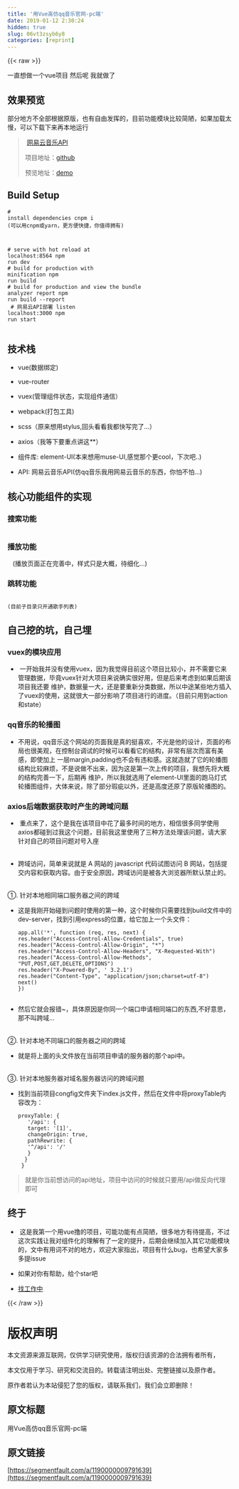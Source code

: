 ```yaml
---
title: '用Vue高仿qq音乐官网-pc端' 
date: 2019-01-12 2:30:24
hidden: true
slug: 06vt3zsyb6y8
categories: [reprint]
---
```


{{< raw >}}

                    
<p>一直想做一个vue项目 然后呢 我就做了</p>
<h2 id="articleHeader0">效果预览</h2>
<p>部分地方不全部根据原版，也有自由发挥的，目前功能模块比较简陋，如果加载太慢，可以下载下来再本地运行</p>
<blockquote>
<p>&nbsp;<a href="https://github.com/Binaryify/NeteaseCloudMusicApi" rel="nofollow noreferrer" target="_blank">网易云音乐API</a></p>
<p>项目地址：<a href="https://github.com/j710328466/vue-qqmusic" rel="nofollow noreferrer" target="_blank">github</a></p>
<p>预览地址：<a href="http://182.254.147.168:8564/#/" rel="nofollow noreferrer" target="_blank">demo</a></p>
</blockquote>
<h2 id="articleHeader1">Build Setup</h2>
<div class="widget-codetool" style="display:none;">
      <div class="widget-codetool--inner">
      <span class="selectCode code-tool" data-toggle="tooltip" data-placement="top" title="" data-original-title="全选"></span>
      <span type="button" class="copyCode code-tool" data-toggle="tooltip" data-placement="top" data-clipboard-text="# install dependencies
cnpm i
(可以用cnpm或yarn，更方便快捷，你值得拥有)

# serve with hot reload at localhost:8564
npm run dev

# build for production with minification
npm run build

# build for production and view the bundle analyzer report
npm run build --report

# 网易云API部署 listen localhost:3000
npm run start " title="" data-original-title="复制"></span>
      <span type="button" class="saveToNote code-tool" data-toggle="tooltip" data-placement="top" title="" data-original-title="放进笔记"></span>
      </div>
      </div><pre class="hljs dockerfile"><code><span class="hljs-comment"># install dependencies</span>
cnpm i
(可以用cnpm或yarn，更方便快捷，你值得拥有)

<span class="hljs-comment"># serve with hot reload at localhost:8564</span>
npm <span class="hljs-keyword">run</span><span class="bash"> dev
</span>
<span class="hljs-comment"># build for production with minification</span>
npm <span class="hljs-keyword">run</span><span class="bash"> build
</span>
<span class="hljs-comment"># build for production and view the bundle analyzer report</span>
npm <span class="hljs-keyword">run</span><span class="bash"> build --report
</span>
<span class="hljs-comment"># 网易云API部署 listen localhost:3000</span>
npm <span class="hljs-keyword">run</span><span class="bash"> start </span></code></pre>
<h2 id="articleHeader2">技术栈</h2>
<ul>
<li><p>vue(数据绑定)</p></li>
<li><p>vue-router</p></li>
<li><p>vuex(管理组件状态，实现组件通信）</p></li>
<li><p>webpack(打包工具)</p></li>
<li><p>scss（原来想用stylus,回头看看我都快写完了...）</p></li>
<li><p>axios（我等下要重点讲这<em>*</em>*）</p></li>
<li><p>组件库: element-UI(本来想用muse-UI,感觉那个更cool，下次吧..)</p></li>
<li><p>API: 网易云音乐API(仿qq音乐我用网易云音乐的东西，你怕不怕...)</p></li>
</ul>
<h2 id="articleHeader3">核心功能组件的实现</h2>
<h3 id="articleHeader4">搜索功能</h3>
<p><span class="img-wrap"><img data-src="https://ooo.0o0.ooo/2017/06/14/594135198d975.gif" src="https://static.alili.techhttps://ooo.0o0.ooo/2017/06/14/594135198d975.gif" alt="" title="" style="cursor: pointer; display: inline;"></span></p>
<h3 id="articleHeader5">播放功能</h3>
<p><span class="img-wrap"><img data-src="https://ooo.0o0.ooo/2017/06/14/5941364de751e.gif" src="https://static.alili.techhttps://ooo.0o0.ooo/2017/06/14/5941364de751e.gif" alt="" title="" style="cursor: pointer;"></span><br> &nbsp; &nbsp;(播放页面正在完善中，样式只是大概，待细化...)</p>
<h3 id="articleHeader6">跳转功能</h3>
<p><span class="img-wrap"><img data-src="https://ooo.0o0.ooo/2017/06/14/59415a8cd0df7.gif" src="https://static.alili.techhttps://ooo.0o0.ooo/2017/06/14/59415a8cd0df7.gif" alt="" title="" style="cursor: pointer;"></span></p>
<div class="widget-codetool" style="display:none;">
      <div class="widget-codetool--inner">
      <span class="selectCode code-tool" data-toggle="tooltip" data-placement="top" title="" data-original-title="全选"></span>
      <span type="button" class="copyCode code-tool" data-toggle="tooltip" data-placement="top" data-clipboard-text="(目前子目录只开通歌手列表)
" title="" data-original-title="复制"></span>
      <span type="button" class="saveToNote code-tool" data-toggle="tooltip" data-placement="top" title="" data-original-title="放进笔记"></span>
      </div>
      </div><pre class="hljs scheme"><code>(<span class="hljs-name">目前子目录只开通歌手列表</span>)
</code></pre>
<h2 id="articleHeader7">自己挖的坑，自己埋</h2>
<h3 id="articleHeader8">vuex的模块应用</h3>
<ul><li><p>&nbsp;一开始我并没有使用vuex，因为我觉得目前这个项目比较小，并不需要它来管理数据，毕竟vuex针对大项目来说确实很好用，但是后来考虑到如果后期该项目我还要    维护，数据量一大，还是要重新分类数据，所以中途某些地方插入了vuex的使用，这就很大一部分影响了项目进行的进度。（目前只用到action和state）</p></li></ul>
<h3 id="articleHeader9">qq音乐的轮播图</h3>
<ul><li><p>不用说，qq音乐这个网站的页面我是真的挺喜欢，不光是他的设计，页面的布局也很美观，在控制台调试的时候可以看看它的结构，非常有层次而富有美感，即使加上    一层margin,padding也不会有违和感。这就造就了它的轮播图结构比较麻烦，不是说做不出来，因为这是第一次上传的项目，我想先将大概的结构完善一下，后期再    维护，所以我就选用了element-UI里面的跑马灯式轮播图组件，大体来说，除了部分瑕疵以外，还是高度还原了原版轮播图的。</p></li></ul>
<h3 id="articleHeader10">axios后端数据获取时产生的跨域问题</h3>
<ul>
<li><p>&nbsp;重点来了，这个是我在该项目中花了最多时间的地方，相信很多同学使用axios都碰到过我这个问题，目前我这里使用了三种方法处理该问题，请大家针对自己的项目问题对号入座<br> &nbsp; &nbsp;</p></li>
<li><p>跨域访问，简单来说就是 A 网站的 javascript 代码试图访问 B 网站，包括提交内容和获取内容。由于安全原因，跨域访问是被各大浏览器所默认禁止的。<br> &nbsp; &nbsp;</p></li>
</ul>
<p>①. 针对本地相同端口服务器之间的跨域</p>
<ul><li>
<p>这是我刚开始碰到问题时使用的第一种，这个时候你只需要找到build文件中的dev-server，找到引用express的位置，给它加上一个头文件：</p>
<div class="widget-codetool" style="display:none;">
      <div class="widget-codetool--inner">
      <span class="selectCode code-tool" data-toggle="tooltip" data-placement="top" title="" data-original-title="全选"></span>
      <span type="button" class="copyCode code-tool" data-toggle="tooltip" data-placement="top" data-clipboard-text="app.all('*', function (req, res, next) {
res.header(&quot;Access-Control-Allow-Credentials&quot;, true)
res.header(&quot;Access-Control-Allow-Origin&quot;, &quot;*&quot;)
res.header(&quot;Access-Control-Allow-Headers&quot;, &quot;X-Requested-With&quot;)
res.header(&quot;Access-Control-Allow-Methods&quot;, &quot;PUT,POST,GET,DELETE,OPTIONS&quot;)
res.header(&quot;X-Powered-By&quot;, ' 3.2.1')
res.header(&quot;Content-Type&quot;, &quot;application/json;charset=utf-8&quot;)
next()
})" title="" data-original-title="复制"></span>
      <span type="button" class="saveToNote code-tool" data-toggle="tooltip" data-placement="top" title="" data-original-title="放进笔记"></span>
      </div>
      </div><pre class="hljs accesslog"><code>app.all('*', function (req, res, next) {
res.header(<span class="hljs-string">"Access-Control-Allow-Credentials"</span>, true)
res.header(<span class="hljs-string">"Access-Control-Allow-Origin"</span>, <span class="hljs-string">"*"</span>)
res.header(<span class="hljs-string">"Access-Control-Allow-Headers"</span>, <span class="hljs-string">"X-Requested-With"</span>)
res.header(<span class="hljs-string">"Access-Control-Allow-Methods"</span>, <span class="hljs-string">"<span class="hljs-keyword">PUT</span>,<span class="hljs-keyword">POST</span>,<span class="hljs-keyword">GET</span>,<span class="hljs-keyword">DELETE</span>,<span class="hljs-keyword">OPTIONS</span>"</span>)
res.header(<span class="hljs-string">"X-Powered-By"</span>, ' <span class="hljs-number">3</span>.<span class="hljs-number">2</span>.<span class="hljs-number">1</span>')
res.header(<span class="hljs-string">"Content-Type"</span>, <span class="hljs-string">"application/json;charset=utf-8"</span>)
next()
})</code></pre>
</li></ul>
<blockquote><p><span class="img-wrap"><img data-src="https://ooo.0o0.ooo/2017/06/14/594140894d162.jpg" src="https://static.alili.techhttps://ooo.0o0.ooo/2017/06/14/594140894d162.jpg" alt="" title="" style="cursor: pointer; display: inline;"></span></p></blockquote>
<ul><li><p>然后它就会报错~，具体原因是你同一个端口申请相同端口的东西,不好意思，那不叫跨域...<br><br></p></li></ul>
<p>②. 针对本地不同端口的服务器之间的跨域</p>
<ul><li><p>就是将上面的头文件放在当前项目申请的服务器的那个api中。<br><br></p></li></ul>
<p>③. 针对本地服务器对域名服务器访问的跨域问题</p>
<ul><li>
<p>找到当前项目congfig文件夹下index.js文件，然后在文件中将proxyTable内容改为：</p>
<div class="widget-codetool" style="display:none;">
      <div class="widget-codetool--inner">
      <span class="selectCode code-tool" data-toggle="tooltip" data-placement="top" title="" data-original-title="全选"></span>
      <span type="button" class="copyCode code-tool" data-toggle="tooltip" data-placement="top" data-clipboard-text="proxyTable: {
   '/api': {
   target: '[1]',
   changeOrigin: true,
   pathRewrite: {
   '^/api': '/'
   }
  }
 }" title="" data-original-title="复制"></span>
      <span type="button" class="saveToNote code-tool" data-toggle="tooltip" data-placement="top" title="" data-original-title="放进笔记"></span>
      </div>
      </div><pre class="hljs less"><code><span class="hljs-attribute">proxyTable</span>: {
   <span class="hljs-string">'/api'</span>: {
   <span class="hljs-attribute">target</span>: <span class="hljs-string">'[1]'</span>,
   <span class="hljs-attribute">changeOrigin</span>: true,
   <span class="hljs-attribute">pathRewrite</span>: {
   <span class="hljs-string">'^/api'</span>: <span class="hljs-string">'/'</span>
   }
  }
 }</code></pre>
</li></ul>
<blockquote><p>就是你当前想访问的api地址，项目中访问的时候就只要用/api做反向代理即可</p></blockquote>
<h2 id="articleHeader11">终于</h2>
<ul>
<li><p>&nbsp;这是我第一个用vue撸的项目，可能功能有点简陋，很多地方有待提高，不过这次实践让我对组件化的理解有了一定的提升，后期会继续加入其它功能模块的，文中有用词不对的地方，欢迎大家指出，项目有什么bug，也希望大家多多提issue</p></li>
<li><p>如果对你有帮助，给个star吧</p></li>
<li><p><a href="http://jzxer.cn/about/" rel="nofollow noreferrer" target="_blank">找工作中</a></p></li>
</ul>

                
{{< /raw >}}

# 版权声明
本文资源来源互联网，仅供学习研究使用，版权归该资源的合法拥有者所有，

本文仅用于学习、研究和交流目的。转载请注明出处、完整链接以及原作者。

原作者若认为本站侵犯了您的版权，请联系我们，我们会立即删除！

## 原文标题
用Vue高仿qq音乐官网-pc端

## 原文链接
[https://segmentfault.com/a/1190000009791639](https://segmentfault.com/a/1190000009791639)

